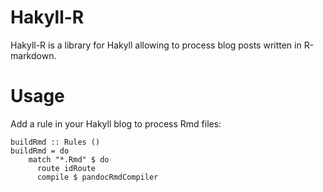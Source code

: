 Hakyll-R
================

Hakyll-R is a library for Hakyll allowing to process blog posts written in R-markdown.

Usage
=====

Add a rule in your Hakyll blog to process Rmd files:

```
buildRmd :: Rules ()
buildRmd = do
    match "*.Rmd" $ do
      route idRoute
      compile $ pandocRmdCompiler
```


 

